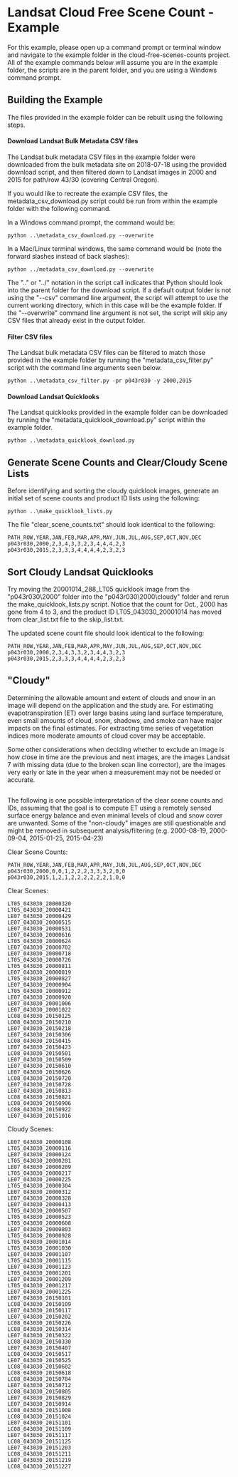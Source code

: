 # Landsat Cloud Free Scene Count - Example

For this example, please open up a command prompt or terminal window and navigate to the example folder in the cloud-free-scenes-counts project.  All of the example commands below will assume you are in the example folder, the scripts are in the parent folder, and you are using a Windows command prompt.

## Building the Example

The files provided in the example folder can be rebuilt using the following steps.

#### Download Landsat Bulk Metadata CSV files

The Landsat bulk metadata CSV files in the example folder were downloaded from the bulk metadata site on 2018-07-18 using the provided download script, and then filtered down to Landsat images in 2000 and 2015 for path/row 43/30 (covering Central Oregon).

If you would like to recreate the example CSV files, the metadata_csv_download.py script could be run from within the example folder with the following command.

In a Windows command prompt, the command would be:
```
python ..\metadata_csv_download.py --overwrite
```

In a Mac/Linux terminal windows, the same command would be (note the forward slashes instead of back slashes):
```
python ../metadata_csv_download.py --overwrite
```

The "..\" or "../" notation in the script call indicates that Python should look into the parent folder for the download script.  If a default output folder is not using the "--csv" command line argument, the script will attempt to use the current working directory, which in this case will be the example folder.  If the "--overwrite" command line argument is not set, the script will skip any CSV files that already exist in the output folder.

#### Filter CSV files

The Landsat bulk metadata CSV files can be filtered to match those provided in the example folder by running the "metadata_csv_filter.py" script with the command line arguments seen below.

```
python ..\metadata_csv_filter.py -pr p043r030 -y 2000,2015
```

#### Download Landsat Quicklooks

The Landsat quicklooks provided in the example folder can be downloaded by running the "metadata_quicklook_download.py" script within the example folder.

```
python ..\metadata_quicklook_download.py
```

## Generate Scene Counts and Clear/Cloudy Scene Lists

Before identifying and sorting the cloudy quicklook images, generate an initial set of scene counts and product ID lists using the following:

```
python ..\make_quicklook_lists.py
```

The file "clear_scene_counts.txt" should look identical to the following:
```
PATH_ROW,YEAR,JAN,FEB,MAR,APR,MAY,JUN,JUL,AUG,SEP,OCT,NOV,DEC
p043r030,2000,2,3,4,3,3,2,3,4,4,4,2,3
p043r030,2015,2,3,3,3,4,4,4,4,2,3,2,3
```

## Sort Cloudy Landsat Quicklooks

Try moving the 20001014_288_LT05 quicklook image from the "p043r030\2000" folder into the "p043r030\2000\cloudy" folder and rerun the make_quicklook_lists.py script.  Notice that the count for Oct., 2000 has gone from 4 to 3, and the product ID LT05_043030_20001014 has moved from clear_list.txt file to the skip_list.txt.

The updated scene count file should look identical to the following:
```
PATH_ROW,YEAR,JAN,FEB,MAR,APR,MAY,JUN,JUL,AUG,SEP,OCT,NOV,DEC
p043r030,2000,2,3,4,3,3,2,3,4,4,3,2,3
p043r030,2015,2,3,3,3,4,4,4,4,2,3,2,3
```

## "Cloudy"

Determining the allowable amount and extent of clouds and snow in an image will depend on the application and the study are.  For estimating evapotranspiration (ET) over large basins using land surface temperature, even small amounts of cloud, snow, shadows, and smoke can have major impacts on the final estimates.  For extracting time series of vegetation indices more moderate amounts of cloud cover may be acceptable.

Some other considerations when deciding whether to exclude an image is how close in time are the previous and next images, are the images Landsat 7 with missing data (due to the broken scan line corrector), are the images very early or late in the year when a measurement may not be needed or accurate.

##

The following is one possible interpretation of the clear scene counts and IDs, assuming that the goal is to compute ET using a remotely sensed surface energy balance and even minimal levels of cloud and snow cover are unwanted.  Some of the "non-cloudy" images are still questionable and might be removed in subsequent analysis/filtering (e.g. 2000-08-19, 2000-09-04, 2015-01-25, 2015-04-23)

Clear Scene Counts:
```
PATH_ROW,YEAR,JAN,FEB,MAR,APR,MAY,JUN,JUL,AUG,SEP,OCT,NOV,DEC
p043r030,2000,0,0,1,2,2,2,3,3,3,2,0,0
p043r030,2015,1,2,1,2,2,2,2,2,2,1,0,0
```

Clear Scenes:
```
LT05_043030_20000320
LT05_043030_20000421
LE07_043030_20000429
LE07_043030_20000515
LE07_043030_20000531
LE07_043030_20000616
LT05_043030_20000624
LE07_043030_20000702
LE07_043030_20000718
LT05_043030_20000726
LT05_043030_20000811
LE07_043030_20000819
LT05_043030_20000827
LE07_043030_20000904
LT05_043030_20000912
LE07_043030_20000920
LE07_043030_20001006
LE07_043030_20001022
LC08_043030_20150125
LO08_043030_20150210
LE07_043030_20150218
LE07_043030_20150306
LC08_043030_20150415
LE07_043030_20150423
LC08_043030_20150501
LE07_043030_20150509
LE07_043030_20150610
LE07_043030_20150626
LC08_043030_20150720
LE07_043030_20150728
LE07_043030_20150813
LC08_043030_20150821
LC08_043030_20150906
LC08_043030_20150922
LE07_043030_20151016
```

Cloudy Scenes:
```
LE07_043030_20000108
LT05_043030_20000116
LE07_043030_20000124
LT05_043030_20000201
LE07_043030_20000209
LT05_043030_20000217
LE07_043030_20000225
LT05_043030_20000304
LE07_043030_20000312
LE07_043030_20000328
LE07_043030_20000413
LT05_043030_20000507
LT05_043030_20000523
LT05_043030_20000608
LE07_043030_20000803
LT05_043030_20000928
LT05_043030_20001014
LT05_043030_20001030
LE07_043030_20001107
LT05_043030_20001115
LE07_043030_20001123
LT05_043030_20001201
LE07_043030_20001209
LT05_043030_20001217
LE07_043030_20001225
LE07_043030_20150101
LC08_043030_20150109
LE07_043030_20150117
LE07_043030_20150202
LC08_043030_20150226
LC08_043030_20150314
LE07_043030_20150322
LC08_043030_20150330
LE07_043030_20150407
LC08_043030_20150517
LE07_043030_20150525
LC08_043030_20150602
LC08_043030_20150618
LC08_043030_20150704
LE07_043030_20150712
LC08_043030_20150805
LE07_043030_20150829
LE07_043030_20150914
LC08_043030_20151008
LC08_043030_20151024
LE07_043030_20151101
LC08_043030_20151109
LE07_043030_20151117
LC08_043030_20151125
LE07_043030_20151203
LC08_043030_20151211
LE07_043030_20151219
LC08_043030_20151227
```
